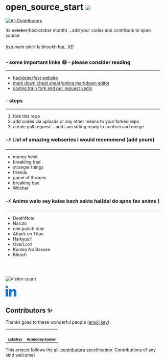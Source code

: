 # open_source_start <img src="https://media.giphy.com/media/dxn6fRlTIShoeBr69N/giphy.gif" width="30">
<!-- ALL-CONTRIBUTORS-BADGE:START - Do not remove or modify this section -->
[![All Contributors](https://img.shields.io/badge/all_contributors-2-orange.svg?style=flat-square)](#contributors)
<!-- ALL-CONTRIBUTORS-BADGE:END -->
Its ~~october~~(hackctober month) ...add your codes and contribute to open source 

###### *fisa mein tshirt ki bhookh hai...XD*

### - some important links 😄 - please consider reading
---
- [hacktoberfest website](https://hacktoberfest.digitalocean.com/)
- [mark down cheat sheet](https://www.markdownguide.org/cheat-sheet/)/[online markdown editor](https://dillinger.io/)
- [coding train fork and pull request vedio](https://www.youtube.com/watch?v=_NrSWLQsDL4&ab_channel=TheCodingTrain)


### - steps
---
1. fork this repo
2. add codes via uploads or any other means to your forked repo
3. create pull request ...and i am sitting ready to confirm and merge

### -⚡ List of amazing webseries i would recommend (add yours)
---
- money heist
- breakiing bad
- stranger things
- friends
- game of thrones 
- breaking bad
- Witcher
### -⚡ Anime walo sey kaise bach sakte hai(dal do apne fav anime )
---
- DeathNote
- Naruto
- one punch man
- Attack on Titan
- Haikyuu!!
- OverLord
- Kuroko No Basuke 
- Bleach


<br/>
<br/>


![Visitor count](https://visitor-badge.laobi.icu/badge?page_id=nirala69.open_source_start)


    
<p align="center">
    
   <a href="https://www.linkedin.com/in/arunoday-kumar-3a2b37193" alt="Linkedin"><img width="35px" src="linkedin.png"></a>
    
</p>



## Contributors ✨

Thanks goes to these wonderful people ([emoji key](https://allcontributors.org/docs/en/emoji-key)):

<!-- ALL-CONTRIBUTORS-LIST:START - Do not remove or modify this section -->
<!-- prettier-ignore-start -->
<!-- markdownlint-disable -->
<table>
  <tr>
    <td align="center"><a href="https://lakshaybaweja.netlify.app/"><img src="https://avatars.githubusercontent.com/u/44081281?v=4" width="100px;" alt=""/><br /><sub><b>Lakshay</b></sub></a></td>
    <td align="center"><a href="https://github.com/nirala96"><img src="https://avatars.githubusercontent.com/u/56160052?v=4" width="100px;" alt=""/><br /><sub><b>Arunoday kumar</b></sub></a></td>
  </tr>
</table>

<!-- markdownlint-restore -->
<!-- prettier-ignore-end -->

<!-- ALL-CONTRIBUTORS-LIST:END -->

This project follows the [all-contributors](https://github.com/all-contributors/all-contributors) specification. Contributions of any kind welcome!